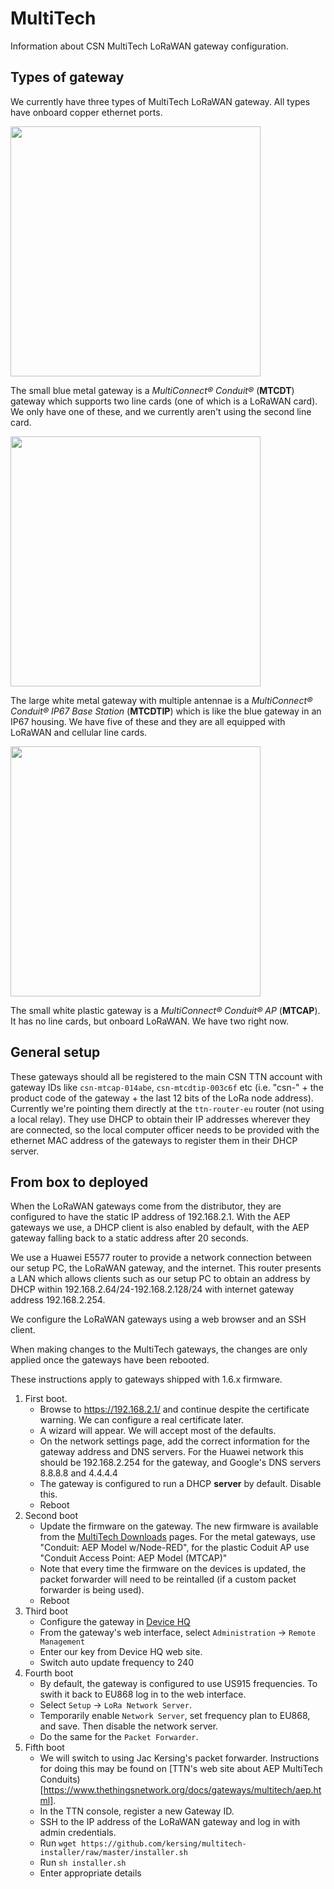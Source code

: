 # MultiTech
Information about CSN MultiTech LoRaWAN gateway configuration.

## Types of gateway

We currently have three types of MultiTech LoRaWAN gateway. All types have onboard copper ethernet ports.

<img src="https://www.multitech.com/documents/media/images/products/multiconnect/conduit/mt_multiconnect_conduit_clear_main.png" width="400">

The small blue metal gateway is a *MultiConnect® Conduit®* (**MTCDT**) gateway which supports two line cards (one of which is a LoRaWAN card). We only have one of these, and we currently aren't using the second line card.

<img src="https://www.multitech.com/documents/media/images/products/multiconnect/conduit/ip67/MT_MultiConnect_Conduit_IP67_Base_Station_9-2017.png" width="400">

The large white metal gateway with multiple antennae is a *MultiConnect® Conduit® IP67 Base Station* (**MTCDTIP**) which is like the blue gateway in an IP67 housing. We have five of these and they are all equipped with LoRaWAN and cellular line cards.

<img src="https://www.multitech.com/documents/media/images/products/multiconnect/conduit-ap/MT_MultiConnect_Conduit_AP_Color_Logo_clear_hr1000px.png" width="400">

The small white plastic gateway is a *MultiConnect® Conduit® AP* (**MTCAP**). It has no line cards, but onboard LoRaWAN. We have two right now.

## General setup

These gateways should all be registered to the main CSN TTN account with gateway IDs like `csn-mtcap-014abe`, `csn-mtcdtip-003c6f` etc (i.e. "csn-" + the product code of the gateway + the last 12 bits of the LoRa node address). Currently we're pointing them directly at the `ttn-router-eu` router (not using a local relay). They use DHCP to obtain their IP addresses wherever they are connected, so the local computer officer needs to be provided with the ethernet MAC address of the gateways to register them in their DHCP server.

## From box to deployed

When the LoRaWAN gateways come from the distributor, they are configured to have the static IP address of 192.168.2.1. With the AEP gateways we use, a DHCP client is also enabled by default, with the AEP gateway falling back to a static address after 20 seconds.

We use a Huawei E5577 router to provide a network connection between our setup PC, the LoRaWAN gateway, and the internet. This router presents a LAN which allows clients such as our setup PC to obtain an address by DHCP within 192.168.2.64/24-192.168.2.128/24 with internet gateway address 192.168.2.254.

We configure the LoRaWAN gateways using a web browser and an SSH client.

When making changes to the MultiTech gateways, the changes are only applied once the gateways have been rebooted.

These instructions apply to gateways shipped with 1.6.x firmware.

1. First boot.
    - Browse to https://192.168.2.1/ and continue despite the certificate warning. We can configure a real certificate later.
    - A wizard will appear. We will accept most of the defaults.
    - On the network settings page, add the correct information for the gateway address and DNS servers. For the Huawei network this should be 192.168.2.254 for the gateway, and Google's DNS servers 8.8.8.8 and 4.4.4.4
    - The gateway is configured to run a DHCP **server** by default. Disable this.
    - Reboot
2. Second boot
    - Update the firmware on the gateway. The new firmware is available from the [MultiTech Downloads](http://www.multitech.net/developer/downloads/) pages. For the metal gateways, use "Conduit: AEP Model w/Node-RED", for the plastic Coduit AP use "Conduit Access Point: AEP Model (MTCAP)"
    - Note that every time the firmware on the devices is updated, the packet forwarder will need to be reintalled (if a custom packet forwarder is being used).
    - Reboot
3. Third boot
    - Configure the gateway in [Device HQ](https://www.devicehq.com/)
    - From the gateway's web interface, select `Administration` -> `Remote Management`
    - Enter our key from Device HQ web site.
    - Switch auto update frequency to 240
4. Fourth boot
    - By default, the gateway is configured to use US915 frequencies. To swith it back to EU868 log in to the web interface.
    - Select `Setup` -> `LoRa Network Server`.
    - Temporarily enable `Network Server`, set frequency plan to EU868, and save. Then disable the network server.
    - Do the same for the `Packet Forwarder`.
5. Fifth boot
    - We will switch to using Jac Kersing's packet forwarder. Instructions for doing this may be found on [TTN's web site about AEP MultiTech Conduits)[https://www.thethingsnetwork.org/docs/gateways/multitech/aep.html].
    - In the TTN console, register a new Gateway ID.
    - SSH to the IP address of the LoRaWAN gateway and log in with admin credentials.
    - Run `wget https://github.com/kersing/multitech-installer/raw/master/installer.sh`
    - Run `sh installer.sh`
    - Enter appropriate details
